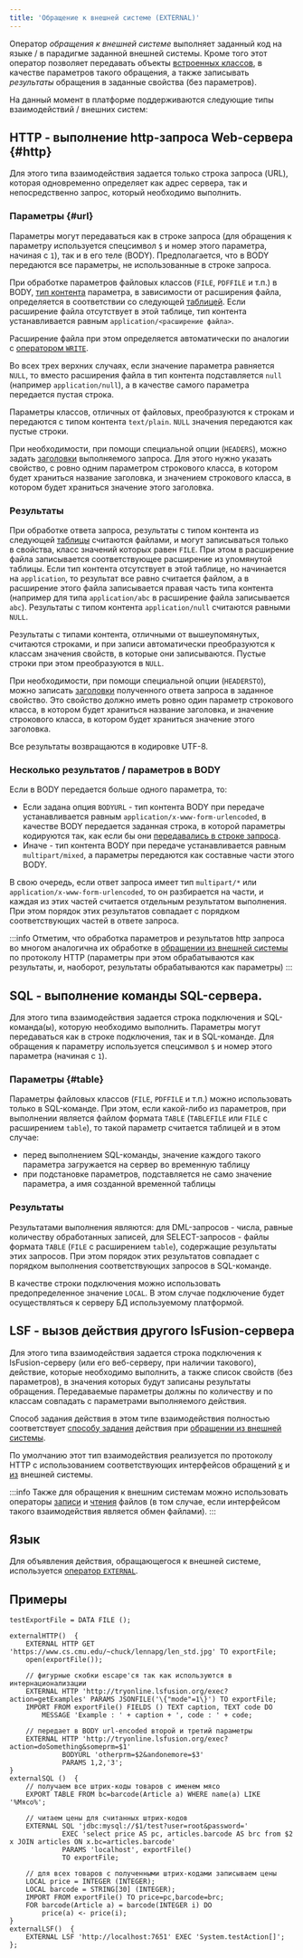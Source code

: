 ```yaml
---
title: 'Обращение к внешней системе (EXTERNAL)'
---
```


Оператор *обращения к внешней системе* выполняет заданный код на языке / в парадигме заданной внешней системы. Кроме того этот оператор позволяет передавать объекты [встроенных классов](Built-in_classes.md), в качестве параметров такого обращения, а также записывать *результаты* обращения в заданные свойства (без параметров).

На данный момент в платформе поддерживаются следующие типы взаимодействий / внешних систем:

## HTTP - выполнение http-запроса Web-сервера {#http}

Для этого типа взаимодействия задается только строка запроса (URL), которая одновременно определяет как адрес сервера, так и непосредственно запрос, который необходимо выполнить.

### Параметры {#url}

Параметры могут передаваться как в строке запроса (для обращения к параметру используется спецсимвол `$` и номер этого параметра, начиная с `1`), так и в его теле (BODY). Предполагается, что в BODY передаются все параметры, не использованные в строке запроса.

При обработке параметров файловых классов (`FILE`, `PDFFILE` и т.п.) в BODY, [тип контента](https://en.wikipedia.org/wiki/Media_type) параметра, в зависимости от расширения файла, определяется в соответствии со следующей [таблицей](https://github.com/lsfusion/platform/blob/master/api/src/main/resources/MIMETypes.properties). Если расширение файла отсутствует в этой таблице, тип контента устанавливается равным `application/<расширение файла>`.

Расширение файла при этом определяется автоматически по аналогии с [оператором `WRITE`](WRITE_operator.md).

Во всех трех верхних случаях, если значение параметра равняется `NULL`, то вместо расширения файла в тип контента подставляется `null` (например `application/null`), а в качестве самого параметра передается пустая строка.

Параметры классов, отличных от файловых, преобразуются к строкам и передаются с типом контента `text/plain`. `NULL` значения передаются как пустые строки.

При необходимости, при помощи специальной опции (`HEADERS`), можно задать [заголовки](https://en.wikipedia.org/wiki/List_of_HTTP_header_fields) выполняемого запроса. Для этого нужно указать свойство, с ровно одним параметром строкового класса, в котором будет храниться название заголовка, и значением строкового класса, в котором будет храниться значение этого заголовка.

### Результаты

При обработке ответа запроса, результаты с типом контента из следующей [таблицы](https://github.com/lsfusion/platform/blob/master/api/src/main/resources/MIMETypes.properties) считаются файлами, и могут записываться только в свойства, класс значений которых равен `FILE`. При этом в расширение файла записывается соответствующее расширение из упомянутой таблицы. Если тип контента отсутствует в этой таблице, но начинается на `application`, то результат все равно считается файлом, а в расширение этого файла записывается правая часть типа контента (например для типа `application/abc` в расширение файла записывается `abc`). Результаты с типом контента `application/null` считаются равными `NULL`.

Результаты с типами контента, отличными от вышеупомянутых, считаются строками, и при записи автоматически преобразуются к классам значения свойств, в которые они записываются. Пустые строки при этом преобразуются в `NULL`.

При необходимости, при помощи специальной опции (`HEADERSTO`), можно записать [заголовки](https://en.wikipedia.org/wiki/List_of_HTTP_header_fields) полученного ответа запроса в заданное свойство. Это свойство должно иметь ровно один параметр строкового класса, в котором будет храниться название заголовка, и значение строкового класса, в котором будет храниться значение этого заголовка.

Все результаты возвращаются в кодировке UTF-8.

### Несколько результатов / параметров в BODY

Если в BODY передается больше одного параметра, то:

-   Если задана опция `BODYURL` - тип контента BODY при передаче устанавливается равным `application/x-www-form-urlencoded`, в качестве BODY передается заданная строка, в которой параметры кодируются так, как если бы они [передавались в строке запроса](#url).
-   Иначе - тип контента BODY при передаче устанавливается равным `multipart/mixed`, а параметры передаются как составные части этого BODY. 

В свою очередь, если ответ запроса имеет тип `multipart/*` или `application/x-www-form-urlencoded`, то он разбирается на части, и каждая из этих частей считается отдельным результатом выполнения. При этом порядок этих результатов совпадает с порядком соответствующих частей в ответе запроса.


:::info
Отметим, что обработка параметров и результатов http запроса во многом аналогична их обработке в [обращении из внешней системы](Access_from_an_external_system.md) по протоколу HTTP (параметры при этом обрабатываются как результаты, и, наоборот, результаты обрабатываются как параметры)
:::

## SQL - выполнение команды SQL-сервера. 

Для этого типа взаимодействия задается строка подключения и SQL-команда(ы), которую необходимо выполнить. Параметры могут передаваться как в строке подключения, так и в SQL-команде. Для обращения к параметру используется спецсимвол `$` и номер этого параметра (начиная с `1`).

### Параметры {#table}

Параметры файловых классов (`FILE`, `PDFFILE` и т.п.) можно использовать только в SQL-команде. При этом, если какой-либо из параметров, при выполнении является файлом формата `TABLE` (`TABLEFILE` или `FILE` с расширением `table`), то такой параметр считается таблицей и в этом случае:

-   перед выполнением SQL-команды, значение каждого такого параметра загружается на сервер во временную таблицу
-   при подстановке параметров, подставляется не само значение параметра, а имя созданной временной таблицы

### Результаты

Результатами выполнения являются: для DML-запросов - числа, равные количеству обработанных записей, для SELECT-запросов - файлы формата `TABLE` (`FILE` с расширением `table`), содержащие результаты этих запросов. При этом порядок этих результатов совпадает с порядком выполнения соответствующих запросов в SQL-команде.

В качестве строки подключения можно использовать предопределенное значение `LOCAL`. В этом случае подключение будет осуществляться к серверу БД используемому платформой.

## LSF - вызов действия другого lsFusion-сервера 

Для этого типа взаимодействия задается строка подключения к lsFusion-серверу (или его веб-серверу, при наличии такового), действие, которые необходимо выполнить, а также список свойств (без параметров), в значения которых будут записаны результаты обращения. Передаваемые параметры должны по количеству и по классам совпадать с параметрами выполняемого действия.

Способ задания действия в этом типе взаимодействия полностью соответствует [способу задания](Access_from_an_external_system.md#actiontype) действия при [обращении из внешней системы](Access_from_an_external_system.md).

По умолчанию этот тип взаимодействия реализуется по протоколу HTTP с использованием соответствующих интерфейсов обращений [к](#http) и [из](Access_from_an_external_system.md#http) внешней системы.


:::info
Также для обращения к внешним системам можно использовать операторы [записи](Write_file_WRITE.md) и [чтения](Read_file_READ.md) файлов (в том случае, если интерфейсом такого взаимодействия является обмен файлами).
:::

## Язык

Для объявления действия, обращающегося к внешней системе, используется [оператор `EXTERNAL`](EXTERNAL_operator.md).

## Примеры

```lsf
testExportFile = DATA FILE ();

externalHTTP()  {
    EXTERNAL HTTP GET 'https://www.cs.cmu.edu/~chuck/lennapg/len_std.jpg' TO exportFile;
    open(exportFile());

    // фигурные скобки escape'ся так как используются в интернационализации
    EXTERNAL HTTP 'http://tryonline.lsfusion.org/exec?action=getExamples' PARAMS JSONFILE('\{"mode"=1\}') TO exportFile; 
    IMPORT FROM exportFile() FIELDS () TEXT caption, TEXT code DO
        MESSAGE 'Example : ' + caption + ', code : ' + code;

    // передает в BODY url-encoded второй и третий параметры
    EXTERNAL HTTP 'http://tryonline.lsfusion.org/exec?action=doSomething&someprm=$1' 
             BODYURL 'otherprm=$2&andonemore=$3' 
             PARAMS 1,2,'3'; 
}
externalSQL ()  {
    // получаем все штрих-коды товаров с именем мясо
    EXPORT TABLE FROM bc=barcode(Article a) WHERE name(a) LIKE '%Мясо%'; 

    // читаем цены для считанных штрих-кодов
    EXTERNAL SQL 'jdbc:mysql://$1/test?user=root&password=' 
             EXEC 'select price AS pc, articles.barcode AS brc from $2 x JOIN articles ON x.bc=articles.barcode' 
             PARAMS 'localhost', exportFile() 
             TO exportFile; 

    // для всех товаров с полученными штрих-кодами записываем цены
    LOCAL price = INTEGER (INTEGER);
    LOCAL barcode = STRING[30] (INTEGER);
    IMPORT FROM exportFile() TO price=pc,barcode=brc;
    FOR barcode(Article a) = barcode(INTEGER i) DO
        price(a) <- price(i);
}
externalLSF()  {
    EXTERNAL LSF 'http://localhost:7651' EXEC 'System.testAction[]';
};
```
